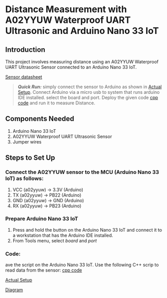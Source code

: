 # Distance Measurement with A02YYUW Waterproof UART Ultrasonic and Arduino Nano 33 IoT

## Introduction
This project involves measuring distance using an A02YYUW Waterproof UART Ultrasonic Sensor connected to an Arduino Nano 33 IoT.

[Sensor datasheet](https://github.com/mrsoheilnezakat/Sensors/blob/main_branch/A02YYUW%20Waterproof%20UART/A02YYUW%20Waterproof%20Ultrasonic%20Sensor.pdf)


> **_Quick Run:_** simply connect the sensor to Arduino as shown in [Actual Setup](https://github.com/mrsoheilnezakat/Sensors/blob/main_branch/A02YYUW%20Waterproof%20UART/Images/connection.jpeg). Connect Arduino via a micro usb to system that runs arduino IDE installed. select the board and port. Deploy the given code [cpp code](https://github.com/mrsoheilnezakat/Sensors/blob/main_branch/A02YYUW%20Waterproof%20UART/main.cpp) and run it to measure Distance.

## Components Needed
1. Arduino Nano 33 IoT
2. A02YYUW Waterproof UART Ultrasonic Sensor
3. Jumper wires

## Steps to Set Up

### Connect the A02YYUW sensor to the MCU (Arduino Nano 33 IoT) as follows:
1. VCC (a02yyuw) → 3.3V (Arduino)
2. TX (a02yyuw) → PB22 (Arduino)
3. GND (a02yyuw) → GND (Arduino)
4. RX (a02yyuw) → PB23 (Arduino)

### Prepare Arduino Nano 33 IoT
1. Press and hold the button on the Arduino Nano 33 IoT and connect it to a workstation that has the Arduino IDE installed.
2. From Tools menu, select *board* and *port*

### Code:
ave the script on the Arduino Nano 33 IoT. Use the following C++ scrip to read data from the sensor: [cpp code](https://github.com/mrsoheilnezakat/Sensors/blob/main_branch/A02YYUW%20Waterproof%20UART/main.cpp)



[Actual Setup](https://github.com/mrsoheilnezakat/Sensors/blob/main_branch/A02YYUW%20Waterproof%20UART/Images/connection.jpeg)

[Diagram](https://github.com/mrsoheilnezakat/Sensors/blob/main_branch/A02YYUW%20Waterproof%20UART/Images/Diagram.png)
